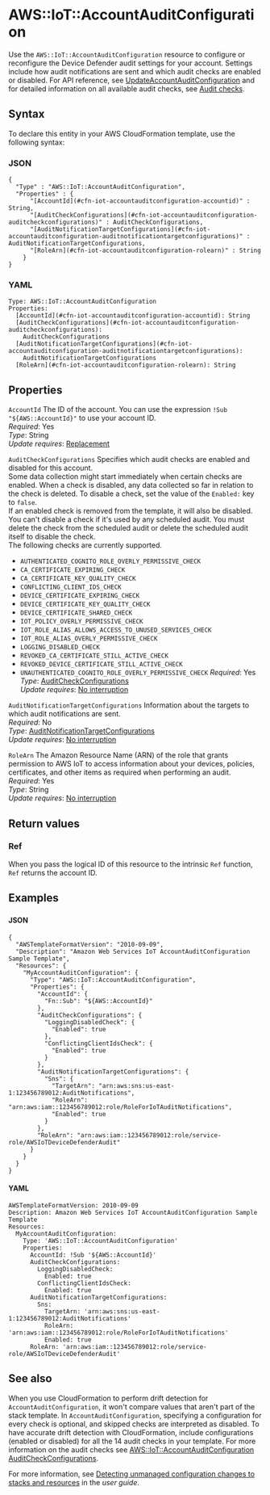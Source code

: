# AWS::IoT::AccountAuditConfiguration<a name="aws-resource-iot-accountauditconfiguration"></a>

Use the `AWS::IoT::AccountAuditConfiguration` resource to configure or reconfigure the Device Defender audit settings for your account\. Settings include how audit notifications are sent and which audit checks are enabled or disabled\. For API reference, see [UpdateAccountAuditConfiguration](https://docs.aws.amazon.com/iot/latest/apireference/API_UpdateAccountAuditConfiguration.html) and for detailed information on all available audit checks, see [Audit checks](https://docs.aws.amazon.com/iot/latest/developerguide/device-defender-audit-checks.html)\.

## Syntax<a name="aws-resource-iot-accountauditconfiguration-syntax"></a>

To declare this entity in your AWS CloudFormation template, use the following syntax:

### JSON<a name="aws-resource-iot-accountauditconfiguration-syntax.json"></a>

```
{
  "Type" : "AWS::IoT::AccountAuditConfiguration",
  "Properties" : {
      "[AccountId](#cfn-iot-accountauditconfiguration-accountid)" : String,
      "[AuditCheckConfigurations](#cfn-iot-accountauditconfiguration-auditcheckconfigurations)" : AuditCheckConfigurations,
      "[AuditNotificationTargetConfigurations](#cfn-iot-accountauditconfiguration-auditnotificationtargetconfigurations)" : AuditNotificationTargetConfigurations,
      "[RoleArn](#cfn-iot-accountauditconfiguration-rolearn)" : String
    }
}
```

### YAML<a name="aws-resource-iot-accountauditconfiguration-syntax.yaml"></a>

```
Type: AWS::IoT::AccountAuditConfiguration
Properties: 
  [AccountId](#cfn-iot-accountauditconfiguration-accountid): String
  [AuditCheckConfigurations](#cfn-iot-accountauditconfiguration-auditcheckconfigurations): 
    AuditCheckConfigurations
  [AuditNotificationTargetConfigurations](#cfn-iot-accountauditconfiguration-auditnotificationtargetconfigurations): 
    AuditNotificationTargetConfigurations
  [RoleArn](#cfn-iot-accountauditconfiguration-rolearn): String
```

## Properties<a name="aws-resource-iot-accountauditconfiguration-properties"></a>

`AccountId`  <a name="cfn-iot-accountauditconfiguration-accountid"></a>
The ID of the account\. You can use the expression `!Sub "${AWS::AccountId}"` to use your account ID\.  
*Required*: Yes  
*Type*: String  
*Update requires*: [Replacement](https://docs.aws.amazon.com/AWSCloudFormation/latest/UserGuide/using-cfn-updating-stacks-update-behaviors.html#update-replacement)

`AuditCheckConfigurations`  <a name="cfn-iot-accountauditconfiguration-auditcheckconfigurations"></a>
Specifies which audit checks are enabled and disabled for this account\.  
Some data collection might start immediately when certain checks are enabled\. When a check is disabled, any data collected so far in relation to the check is deleted\. To disable a check, set the value of the `Enabled:` key to `false`\.  
If an enabled check is removed from the template, it will also be disabled\.  
You can't disable a check if it's used by any scheduled audit\. You must delete the check from the scheduled audit or delete the scheduled audit itself to disable the check\.  
The following checks are currently supported\.  
+ `AUTHENTICATED_COGNITO_ROLE_OVERLY_PERMISSIVE_CHECK`
+ `CA_CERTIFICATE_EXPIRING_CHECK`
+ `CA_CERTIFICATE_KEY_QUALITY_CHECK`
+ `CONFLICTING_CLIENT_IDS_CHECK`
+ `DEVICE_CERTIFICATE_EXPIRING_CHECK`
+ `DEVICE_CERTIFICATE_KEY_QUALITY_CHECK`
+ `DEVICE_CERTIFICATE_SHARED_CHECK`
+ `IOT_POLICY_OVERLY_PERMISSIVE_CHECK`
+ `IOT_ROLE_ALIAS_ALLOWS_ACCESS_TO_UNUSED_SERVICES_CHECK`
+ `IOT_ROLE_ALIAS_OVERLY_PERMISSIVE_CHECK`
+ `LOGGING_DISABLED_CHECK`
+ `REVOKED_CA_CERTIFICATE_STILL_ACTIVE_CHECK`
+ `REVOKED_DEVICE_CERTIFICATE_STILL_ACTIVE_CHECK`
+ `UNAUTHENTICATED_COGNITO_ROLE_OVERLY_PERMISSIVE_CHECK`
*Required*: Yes  
*Type*: [AuditCheckConfigurations](aws-properties-iot-accountauditconfiguration-auditcheckconfigurations.md)  
*Update requires*: [No interruption](https://docs.aws.amazon.com/AWSCloudFormation/latest/UserGuide/using-cfn-updating-stacks-update-behaviors.html#update-no-interrupt)

`AuditNotificationTargetConfigurations`  <a name="cfn-iot-accountauditconfiguration-auditnotificationtargetconfigurations"></a>
Information about the targets to which audit notifications are sent\.  
*Required*: No  
*Type*: [AuditNotificationTargetConfigurations](aws-properties-iot-accountauditconfiguration-auditnotificationtargetconfigurations.md)  
*Update requires*: [No interruption](https://docs.aws.amazon.com/AWSCloudFormation/latest/UserGuide/using-cfn-updating-stacks-update-behaviors.html#update-no-interrupt)

`RoleArn`  <a name="cfn-iot-accountauditconfiguration-rolearn"></a>
The Amazon Resource Name \(ARN\) of the role that grants permission to AWS IoT to access information about your devices, policies, certificates, and other items as required when performing an audit\.  
*Required*: Yes  
*Type*: String  
*Update requires*: [No interruption](https://docs.aws.amazon.com/AWSCloudFormation/latest/UserGuide/using-cfn-updating-stacks-update-behaviors.html#update-no-interrupt)

## Return values<a name="aws-resource-iot-accountauditconfiguration-return-values"></a>

### Ref<a name="aws-resource-iot-accountauditconfiguration-return-values-ref"></a>

 When you pass the logical ID of this resource to the intrinsic `Ref` function, `Ref` returns the account ID\. 

## Examples<a name="aws-resource-iot-accountauditconfiguration--examples"></a>



### <a name="aws-resource-iot-accountauditconfiguration--examples--"></a>



#### JSON<a name="aws-resource-iot-accountauditconfiguration--examples----json"></a>

```
{
  "AWSTemplateFormatVersion": "2010-09-09",
  "Description": "Amazon Web Services IoT AccountAuditConfiguration Sample Template",
  "Resources": {
    "MyAccountAuditConfiguration": {
      "Type": "AWS::IoT::AccountAuditConfiguration",
      "Properties": {
        "AccountId": {
          "Fn::Sub": "${AWS::AccountId}"
        },
        "AuditCheckConfigurations": {
          "LoggingDisabledCheck": {
            "Enabled": true
          },
          "ConflictingClientIdsCheck": {
            "Enabled": true
          }
        },
        "AuditNotificationTargetConfigurations": {
          "Sns": {
            "TargetArn": "arn:aws:sns:us-east-1:123456789012:AuditNotifications",
            "RoleArn": "arn:aws:iam::123456789012:role/RoleForIoTAuditNotifications",
            "Enabled": true
          }
        },
        "RoleArn": "arn:aws:iam::123456789012:role/service-role/AWSIoTDeviceDefenderAudit"
      }
    }
  }
}
```

#### YAML<a name="aws-resource-iot-accountauditconfiguration--examples----yaml"></a>

```
AWSTemplateFormatVersion: 2010-09-09
Description: Amazon Web Services IoT AccountAuditConfiguration Sample Template
Resources:
  MyAccountAuditConfiguration:
    Type: 'AWS::IoT::AccountAuditConfiguration'
    Properties:
      AccountId: !Sub '${AWS::AccountId}'
      AuditCheckConfigurations:
        LoggingDisabledCheck:
          Enabled: true
        ConflictingClientIdsCheck:
          Enabled: true
      AuditNotificationTargetConfigurations:
        Sns:
          TargetArn: 'arn:aws:sns:us-east-1:123456789012:AuditNotifications'
          RoleArn: 'arn:aws:iam::123456789012:role/RoleForIoTAuditNotifications'
          Enabled: true
      RoleArn: 'arn:aws:iam::123456789012:role/service-role/AWSIoTDeviceDefenderAudit'
```

## See also<a name="aws-resource-iot-accountauditconfiguration--seealso"></a>

When you use CloudFormation to perform drift detection for `AccountAuditConfiguration`, it won't compare values that aren't part of the stack template\. In `AccountAuditConfiguration`, specifying a configuration for every check is optional, and skipped checks are interpreted as disabled\. To have accurate drift detection with CloudFormation, include configurations \(enabled or disabled\) for all the 14 audit checks in your template\. For more information on the audit checks see [AWS::IoT::AccountAuditConfiguration AuditCheckConfigurations](https://docs.aws.amazon.com/AWSCloudFormation/latest/UserGuide/aws-properties-iot-accountauditconfiguration-auditcheckconfigurations.html)\.

For more information, see [Detecting unmanaged configuration changes to stacks and resources](https://docs.aws.amazon.com/AWSCloudFormation/latest/UserGuide/using-cfn-stack-drift.html) in the *user guide*\.